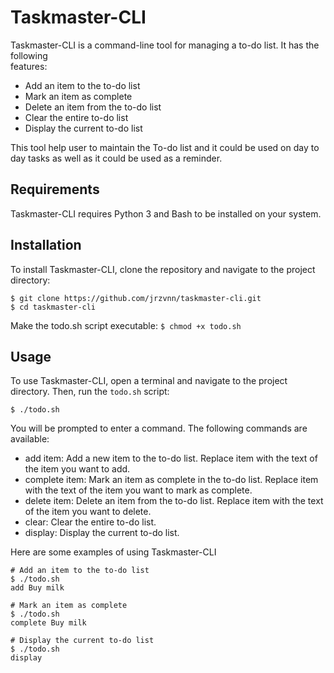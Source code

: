 # Taskmaster-CLI
Taskmaster-CLI is a command-line tool for managing a to-do list. It has the following <br>features:
* Add an item to the to-do list
* Mark an item as complete
* Delete an item from the to-do list
* Clear the entire to-do list
* Display the current to-do list

This tool help user to maintain the To-do list and it could be used on day to day tasks as well as it could be used as a reminder.

## Requirements
Taskmaster-CLI requires Python 3 and Bash to be installed on your system.

## Installation
To install Taskmaster-CLI, clone the repository and navigate to the project directory:
```commandline
$ git clone https://github.com/jrzvnn/taskmaster-cli.git
$ cd taskmaster-cli
```
Make the todo.sh script executable:
`$ chmod +x todo.sh`

## Usage

To use Taskmaster-CLI, open a terminal and navigate to the project directory. Then, run the `todo.sh` script:
```commandline
$ ./todo.sh
```
You will be prompted to enter a command. The following commands are available:

* add item: Add a new item to the to-do list. Replace item with the text of the item you want to add.
* complete item: Mark an item as complete in the to-do list. Replace item with the text of the item you want to mark as complete.
* delete item: Delete an item from the to-do list. Replace item with the text of the item you want to delete.
* clear: Clear the entire to-do list.
* display: Display the current to-do list.

Here are some examples of using Taskmaster-CLI
```commandline
# Add an item to the to-do list
$ ./todo.sh
add Buy milk

# Mark an item as complete
$ ./todo.sh
complete Buy milk

# Display the current to-do list
$ ./todo.sh
display

```
